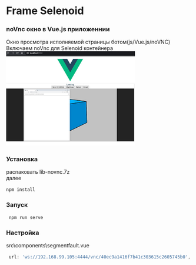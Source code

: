 # Frame Selenoid
 ### noVnc окно в Vue.js приложеннии
Окно просмотра исполняемой страницы ботом(js/Vue.js/noVNC)  
Включаем noVnc для Selenoid контейнера
  <img src="FrameSelenoid-vueVnc/Docs/vueScreen.jpg" width="350" />

### Установка
распаковать lib-novnc.7z  
далее
 ```sh
npm install
```
### Запуск
```sh
 npm run serve
```

### Настройка
src\components\segmentfault.vue
```js
 url: 'ws://192.168.99.105:4444/vnc/40ec9a1416f7b41c303615c2605745b0',
```

